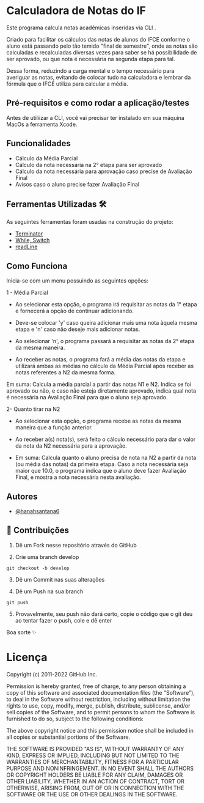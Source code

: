 
# Calculadora de Notas do IF

Este programa calcula notas acadêmicas inseridas via CLI .

Criado para facilitar os cálculos das notas de alunos do IFCE conforme o aluno está passando pelo tão temido "final de semestre", onde as notas são calculadas e recalculadas diversas vezes para saber se há possibilidade de ser aprovado, ou que nota é necessária na segunda etapa para tal. 

Dessa forma, reduzindo a carga mental e o tempo necessário para averiguar as notas, evitando de colocar tudo na calculadora e lembrar da fórmula que o IFCE utiliza para calcular a média.


## Pré-requisitos e como rodar a aplicação/testes

Antes de utiliizar a CLI, você vai precisar ter instalado em sua máquina MacOs a ferramenta Xcode.


## Funcionalidades

- Cálculo da Média Parcial
- Cálculo da nota necessária na 2° etapa para ser aprovado
- Cálculo da nota necessária para aprovação caso precise de Avaliação Final
- Avisos caso o aluno precise fazer Avaliação Final

## Ferramentas Utilizadas 🛠

As seguintes ferramentas foram usadas na construção do projeto:

- [Terminator](https://www.folkstalk.com/2022/10/swift-print-with-terminator-with-code-examples.html)
- [While, Switch](https://docs.swift.org/swift-book/LanguageGuide/ControlFlow.html)
- [readLine](https://developer.apple.com/documentation/swift/readline(strippingnewline:))

## Como Funciona

Inicia-se com um menu possuindo as seguintes opções:

1 - Média Parcial

- Ao selecionar esta opção, o programa irá requisitar as notas da 1° etapa e fornecerá a opção de continuar adicionando.

- Deve-se colocar 'y' caso queira adicionar mais uma nota àquela mesma etapa e 'n' caso não deseje mais adicionar notas.

- Ao selecionar 'n', o programa passará a requisitar as notas da 2° etapa da mesma maneira.

- Ao receber as notas, o programa fará a média das notas da etapa e utilizará ambas as médias no cálculo da Média Parcial após receber as notas referentes a N2 da mesma forma.

Em suma: Calcula a média parcial a partir das notas N1 e N2. Indica se foi aprovado ou não, e caso não esteja diretamente aprovado, indica qual nota é necessária na Avaliação Final para que o aluno seja aprovado.

2- Quanto tirar na N2

- Ao selecionar esta opção, o programa recebe as notas da mesma maneira que a função anterior.

- Ao receber a(s) nota(s), será feito o cálculo necessário para dar o valor da nota da N2 necessária para a aprovação.

- Em suma: Calcula quanto o aluno precisa de nota na N2 a partir da nota (ou média das notas) da primeira etapa. Caso a nota necessária seja maior que 10.0, o programa indica que o aluno deve fazer Avaliação Final, e mostra a nota necessária nesta avaliação.
    
    
## Autores

- [@hanahsantana6](https://github.com/hanahsantana6)

## 📌 Contribuições 

1. Dê um Fork nesse repositório através do GitHub

2. Crie uma branch develop

```
git checkout -b develop
```

3. Dê um Commit nas suas alterações

4. Dê um Push na sua branch

```
git push
```
5. Provavelmente, seu push não dará certo, copie o código que o git deu ao tentar fazer o push, cole e dê enter

Boa sorte ✨

# Licença

Copyright (c) 2011-2022 GitHub Inc.

Permission is hereby granted, free of charge, to any person obtaining a copy of this software and associated documentation files (the "Software"), to deal in the Software without restriction, including without limitation the rights to use, copy, modify, merge, publish, distribute, sublicense, and/or sell copies of the Software, and to permit persons to whom the Software is furnished to do so, subject to the following conditions:

The above copyright notice and this permission notice shall be included in all copies or substantial portions of the Software.

THE SOFTWARE IS PROVIDED "AS IS", WITHOUT WARRANTY OF ANY KIND, EXPRESS OR IMPLIED, INCLUDING BUT NOT LIMITED TO THE WARRANTIES OF MERCHANTABILITY, FITNESS FOR A PARTICULAR PURPOSE AND NONINFRINGEMENT. IN NO EVENT SHALL THE AUTHORS OR COPYRIGHT HOLDERS BE LIABLE FOR ANY CLAIM, DAMAGES OR OTHER LIABILITY, WHETHER IN AN ACTION OF CONTRACT, TORT OR OTHERWISE, ARISING FROM, OUT OF OR IN CONNECTION WITH THE SOFTWARE OR THE USE OR OTHER DEALINGS IN THE SOFTWARE.
